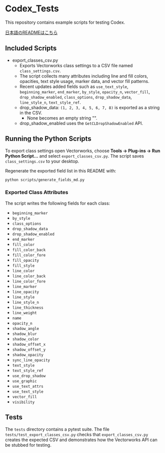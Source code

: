 # Codex_Tests

This repository contains example scripts for testing Codex.

[日本語のREADMEはこちら](README.ja.md)

## Included Scripts

- export_classes_csv.py
  - Exports Vectorworks class settings to a CSV file named `class_settings.csv`.
  - The script collects many attributes including line and fill colors, opacities, text style usage, marker data, and vector fill patterns.
  - Recent updates added fields such as `use_text_style`, `beginning_marker`, `end_marker`, `by_style`, `opacity_n`, `vector_fill`, `drop_shadow_enabled`, `class_options`, `drop_shadow_data`, `line_style_n`, `text_style_ref`.
  - drop_shadow_data: `(1, 2, 3, 4, 5, 6, 7, 8)` is exported as a string in the CSV.
    - None becomes an empty string "".
  - drop_shadow_enabled uses the `GetCLDropShadowEnabled` API.

## Running the Python Scripts

To export class settings open Vectorworks, choose **Tools → Plug-ins → Run Python Script…** and select `export_classes_csv.py`. The script saves `class_settings.csv` to your desktop.

Regenerate the exported field list in this README with:

```bash
python scripts/generate_fields_md.py
```

### Exported Class Attributes

The script writes the following fields for each class:

<!--FIELDS-->
- `beginning_marker`
- `by_style`
- `class_options`
- `drop_shadow_data`
- `drop_shadow_enabled`
- `end_marker`
- `fill_color`
- `fill_color_back`
- `fill_color_fore`
- `fill_opacity`
- `fill_style`
- `line_color`
- `line_color_back`
- `line_color_fore`
- `line_marker`
- `line_opacity`
- `line_style`
- `line_style_n`
- `line_thickness`
- `line_weight`
- `name`
- `opacity_n`
- `shadow_angle`
- `shadow_blur`
- `shadow_color`
- `shadow_offset_x`
- `shadow_offset_y`
- `shadow_opacity`
- `sync_line_opacity`
- `text_style`
- `text_style_ref`
- `use_drop_shadow`
- `use_graphic`
- `use_text_attrs`
- `use_text_style`
- `vector_fill`
- `visibility`
<!--/FIELDS-->
## Tests

The `tests` directory contains a pytest suite. The file
`tests/test_export_classes_csv.py` checks that `export_classes_csv.py` creates the expected CSV and demonstrates how the Vectorworks API can be stubbed for testing.
